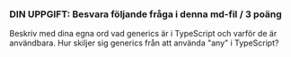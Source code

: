 ### DIN UPPGIFT: Besvara följande fråga i denna md-fil / 3 poäng

Beskriv med dina egna ord vad generics är i TypeScript och varför de är användbara.
Hur skiljer sig generics från att använda "any" i TypeScript?
